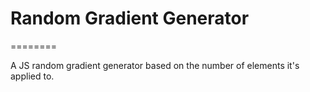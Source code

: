 # Random Gradient Generator
========

A JS random gradient generator based on the number of elements it's applied to.
